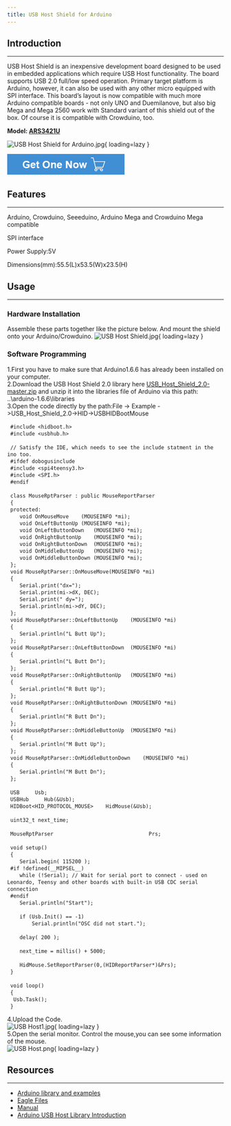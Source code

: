 ```yaml
---
title: USB Host Shield for Arduino
---
```


## Introduction
------------

USB Host Shield is an inexpensive development board designed to be used in embedded applications which require USB Host functionality. The board supports USB 2.0 full/low speed operation. Primary target platform is Arduino, however, it can also be used with any other micro equipped with SPI interface. This board’s layout is now compatible with much more Arduino compatible boards - not only UNO and Duemilanove, but also big Mega and Mega 2560 work with Standard variant of this shield out of the box. Of course it is compatible with Crowduino, too.

**Model: [ARS3421U](http://www.elecrow.com/usb-host-shield-for-arduino-p-686.html)**

![USB Host Shield for Arduino.jpg](https://wiki.elecrow.com/images/thumb/1/1a/USB_Host_Shield_for_Arduino.jpg/600px-USB_Host_Shield_for_Arduino.jpg){ loading=lazy }

[![Alt text](../../assets/images/Get_one_now.png)](https://www.elecrow.com/usb-host-shield-for-arduino-p-686.html?wiki "Title text")

## Features
--------

Arduino, Crowduino, Seeeduino, Arduino Mega and Crowduino Mega compatible

SPI interface

Power Supply:5V

Dimensions(mm):55.5(L)x53.5(W)x23.5(H)

## Usage
-----

### **Hardware Installation**

Assemble these parts together like the picture below. And mount the shield onto your Arduino/Crowduino.
![USB Host Shield.jpg](https://wiki.elecrow.com/images/thumb/d/d5/USB_Host_Shield.jpg/600px-USB_Host_Shield.jpg){ loading=lazy }

### **Software Programming**

1.First you have to make sure that Arduino1.6.6 has already been installed on your computer.  
2.Download the USB Host Shield 2.0 library here [USB\_Host\_Shield\_2.0-master.zip](https://wiki.elecrow.com/images/8/8a/USB_Host_Shield_2.0-master.zip) and unzip it into the libraries file of Arduino via this path: ..\\arduino-1.6.6\\libraries  
3.Open the code directly by the path:File -&gt; Example -&gt;USB\_Host\_Shield\_2.0-&gt;HID-&gt;USBHIDBootMouse

```
 #include <hidboot.h>
 #include <usbhub.h>
 
 // Satisfy the IDE, which needs to see the include statment in the ino too.
 #ifdef dobogusinclude
 #include <spi4teensy3.h>
 #include <SPI.h>
 #endif
  
 class MouseRptParser : public MouseReportParser
 {
 protected:
 	void OnMouseMove	(MOUSEINFO *mi);
 	void OnLeftButtonUp	(MOUSEINFO *mi);
 	void OnLeftButtonDown	(MOUSEINFO *mi);
 	void OnRightButtonUp	(MOUSEINFO *mi);
 	void OnRightButtonDown	(MOUSEINFO *mi);
 	void OnMiddleButtonUp	(MOUSEINFO *mi);
 	void OnMiddleButtonDown	(MOUSEINFO *mi);
 };
 void MouseRptParser::OnMouseMove(MOUSEINFO *mi)
 {
    Serial.print("dx=");
    Serial.print(mi->dX, DEC);
    Serial.print(" dy=");
    Serial.println(mi->dY, DEC);
 };
 void MouseRptParser::OnLeftButtonUp	(MOUSEINFO *mi)
 {
    Serial.println("L Butt Up");
 };
 void MouseRptParser::OnLeftButtonDown	(MOUSEINFO *mi)
 {
    Serial.println("L Butt Dn");
 };
 void MouseRptParser::OnRightButtonUp	(MOUSEINFO *mi)
 {
    Serial.println("R Butt Up");
 };
 void MouseRptParser::OnRightButtonDown	(MOUSEINFO *mi)
 {
    Serial.println("R Butt Dn");
 };
 void MouseRptParser::OnMiddleButtonUp	(MOUSEINFO *mi)
 {
    Serial.println("M Butt Up");
 };
 void MouseRptParser::OnMiddleButtonDown	(MOUSEINFO *mi)
 {
    Serial.println("M Butt Dn");
 };
 
 USB     Usb;
 USBHub     Hub(&Usb);
 HIDBoot<HID_PROTOCOL_MOUSE>    HidMouse(&Usb);
 
 uint32_t next_time;
 
 MouseRptParser                               Prs;
 
 void setup()
 {
    Serial.begin( 115200 );
 #if !defined(__MIPSEL__)
    while (!Serial); // Wait for serial port to connect - used on Leonardo, Teensy and other boards with built-in USB CDC serial connection
 #endif
    Serial.println("Start");

    if (Usb.Init() == -1)
        Serial.println("OSC did not start.");

    delay( 200 );

    next_time = millis() + 5000;

    HidMouse.SetReportParser(0,(HIDReportParser*)&Prs);
 }
 
 void loop()
 {
  Usb.Task();
 }
```

4.Upload the Code.  
![USB Host1.jpg](https://wiki.elecrow.com/images/thumb/d/d0/USB_Host1.jpg/400px-USB_Host1.jpg){ loading=lazy }   
5.Open the serial monitor. Control the mouse,you can see some information of the mouse.    
![USB Host.png](https://wiki.elecrow.com/images/thumb/b/bd/USB_Host.png/400px-USB_Host.png){ loading=lazy } 

## Resources
---------

- [Arduino library and examples](https://github.com/felis/USB_Host_Shield_2.0)
- [Eagle Files](https://wiki.elecrow.com/images/3/36/UHS_20r10.zip)
- [Manual](https://www.circuitsathome.com/usb-host-shield-hardware-manual)
- [Arduino USB Host Library Introduction](https://www.arduino.cc/en/Reference/USBHost)